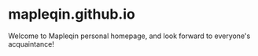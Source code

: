 # mapleqin.github.io
Welcome to Mapleqin personal homepage, and look forward to everyone's acquaintance! 
